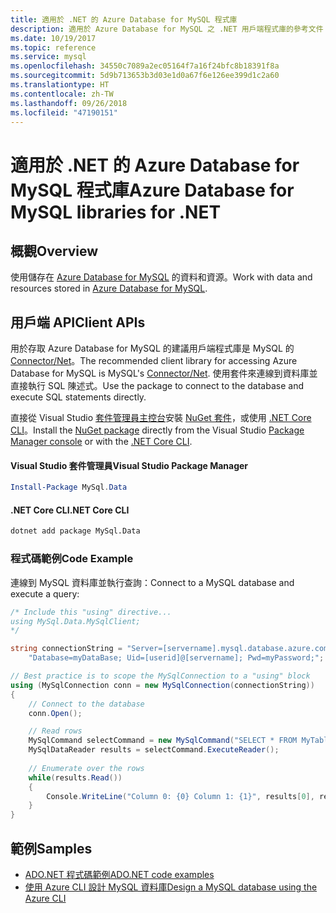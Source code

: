 ```yaml
---
title: 適用於 .NET 的 Azure Database for MySQL 程式庫
description: 適用於 Azure Database for MySQL 之 .NET 用戶端程式庫的參考文件
ms.date: 10/19/2017
ms.topic: reference
ms.service: mysql
ms.openlocfilehash: 34550c7089a2ec05164f7a16f24bfc8b18391f8a
ms.sourcegitcommit: 5d9b713653b3d03e1d0a67f6e126ee399d1c2a60
ms.translationtype: HT
ms.contentlocale: zh-TW
ms.lasthandoff: 09/26/2018
ms.locfileid: "47190151"
---
```

# <a name="azure-database-for-mysql-libraries-for-net"></a><span data-ttu-id="157c3-103">適用於 .NET 的 Azure Database for MySQL 程式庫</span><span class="sxs-lookup"><span data-stu-id="157c3-103">Azure Database for MySQL libraries for .NET</span></span>

## <a name="overview"></a><span data-ttu-id="157c3-104">概觀</span><span class="sxs-lookup"><span data-stu-id="157c3-104">Overview</span></span>

<span data-ttu-id="157c3-105">使用儲存在 [Azure Database for MySQL](/azure/mysql/overview) 的資料和資源。</span><span class="sxs-lookup"><span data-stu-id="157c3-105">Work with data and resources stored in [Azure Database for MySQL](/azure/mysql/overview).</span></span>

## <a name="client-apis"></a><span data-ttu-id="157c3-106">用戶端 API</span><span class="sxs-lookup"><span data-stu-id="157c3-106">Client APIs</span></span>

<span data-ttu-id="157c3-107">用於存取 Azure Database for MySQL 的建議用戶端程式庫是 MySQL 的 [Connector/Net](https://dev.mysql.com/doc/connector-net/en)。</span><span class="sxs-lookup"><span data-stu-id="157c3-107">The recommended client library for accessing Azure Database for MySQL is MySQL's [Connector/Net](https://dev.mysql.com/doc/connector-net/en).</span></span> <span data-ttu-id="157c3-108">使用套件來連線到資料庫並直接執行 SQL 陳述式。</span><span class="sxs-lookup"><span data-stu-id="157c3-108">Use the package to connect to the database and execute SQL statements directly.</span></span> 

<span data-ttu-id="157c3-109">直接從 Visual Studio [套件管理員主控台][PackageManager]安裝 [NuGet 套件](https://www.nuget.org/packages/MySql.Data)，或使用 [.NET Core CLI][DotNetCLI]。</span><span class="sxs-lookup"><span data-stu-id="157c3-109">Install the [NuGet package](https://www.nuget.org/packages/MySql.Data) directly from the Visual Studio [Package Manager console][PackageManager] or with the [.NET Core CLI][DotNetCLI].</span></span>

#### <a name="visual-studio-package-manager"></a><span data-ttu-id="157c3-110">Visual Studio 套件管理員</span><span class="sxs-lookup"><span data-stu-id="157c3-110">Visual Studio Package Manager</span></span>

```powershell
Install-Package MySql.Data
```

#### <a name="net-core-cli"></a><span data-ttu-id="157c3-111">.NET Core CLI</span><span class="sxs-lookup"><span data-stu-id="157c3-111">.NET Core CLI</span></span>

```bash
dotnet add package MySql.Data
```

### <a name="code-example"></a><span data-ttu-id="157c3-112">程式碼範例</span><span class="sxs-lookup"><span data-stu-id="157c3-112">Code Example</span></span>

<span data-ttu-id="157c3-113">連線到 MySQL 資料庫並執行查詢：</span><span class="sxs-lookup"><span data-stu-id="157c3-113">Connect to a MySQL database and execute a query:</span></span>

```csharp
/* Include this "using" directive...
using MySql.Data.MySqlClient;
*/

string connectionString = "Server=[servername].mysql.database.azure.com; " +
    "Database=myDataBase; Uid=[userid]@[servername]; Pwd=myPassword;";

// Best practice is to scope the MySqlConnection to a "using" block
using (MySqlConnection conn = new MySqlConnection(connectionString))
{
    // Connect to the database
    conn.Open();

    // Read rows
    MySqlCommand selectCommand = new MySqlCommand("SELECT * FROM MyTable", conn);
    MySqlDataReader results = selectCommand.ExecuteReader();
    
    // Enumerate over the rows
    while(results.Read())
    {
        Console.WriteLine("Column 0: {0} Column 1: {1}", results[0], results[1]);
    }
}
```

## <a name="samples"></a><span data-ttu-id="157c3-114">範例</span><span class="sxs-lookup"><span data-stu-id="157c3-114">Samples</span></span>

- [<span data-ttu-id="157c3-115">ADO.NET 程式碼範例</span><span class="sxs-lookup"><span data-stu-id="157c3-115">ADO.NET code examples</span></span>](/dotnet/framework/data/adonet/ado-net-code-examples)
- [<span data-ttu-id="157c3-116">使用 Azure CLI 設計 MySQL 資料庫</span><span class="sxs-lookup"><span data-stu-id="157c3-116">Design a MySQL database using the Azure CLI</span></span>](https://docs.microsoft.com/azure/mysql/tutorial-design-database-using-cli) 

[PackageManager]: https://docs.microsoft.com/nuget/tools/package-manager-console
[DotNetCLI]: https://docs.microsoft.com/dotnet/core/tools/dotnet-add-package
